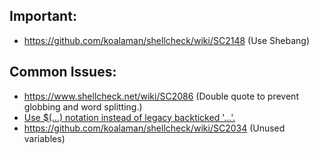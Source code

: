 ## Important:
- https://github.com/koalaman/shellcheck/wiki/SC2148 (Use Shebang)

## Common Issues:
- https://www.shellcheck.net/wiki/SC2086  (Double quote to prevent globbing and word splitting.)
- [Use $(...) notation instead of legacy backticked '...'.](https://www.shellcheck.net/wiki/SC2006)
- https://github.com/koalaman/shellcheck/wiki/SC2034 (Unused variables)
